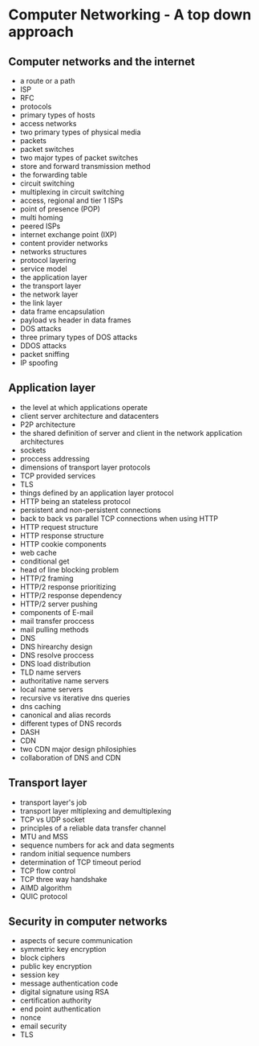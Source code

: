 # Computer Networking - A top down approach

## Computer networks and the internet

- a route or a path
- ISP
- RFC
- protocols
- primary types of hosts
- access networks
- two primary types of physical media
- packets
- packet switches
- two major types of packet switches
- store and forward transmission method
- the forwarding table
- circuit switching
- multiplexing in circuit switching
- access, regional and tier 1 ISPs
- point of presence (POP)
- multi homing
- peered ISPs
- internet exchange point (IXP)
- content provider networks
- networks structures
- protocol layering
- service model
- the application layer
- the transport layer
- the network layer
- the link layer
- data frame encapsulation
- payload vs header in data frames
- DOS attacks
- three primary types of DOS attacks
- DDOS attacks
- packet sniffing
- IP spoofing

## Application layer

- the level at which applications operate
- client server architecture and datacenters
- P2P architecture
- the shared definition of server and client in the network application architectures
- sockets
- proccess addressing
- dimensions of transport layer protocols
- TCP provided services
- TLS
- things defined by an application layer protocol
- HTTP being an stateless protocol
- persistent and non-persistent connections
- back to back vs parallel TCP connections when using HTTP
- HTTP request structure
- HTTP response structure
- HTTP cookie components
- web cache
- conditional get
- head of line blocking problem
- HTTP/2 framing
- HTTP/2 response prioritizing
- HTTP/2 response dependency
- HTTP/2 server pushing
- components of E-mail
- mail transfer proccess
- mail pulling methods
- DNS
- DNS hirearchy design
- DNS resolve proccess
- DNS load distribution
- TLD name servers
- authoritative name servers
- local name servers
- recursive vs iterative dns queries
- dns caching
- canonical and alias records
- different types of DNS records
- DASH
- CDN
- two CDN major design philosiphies
- collaboration of DNS and CDN

## Transport layer

- transport layer's job
- transport layer mltiplexing and demultiplexing
- TCP vs UDP socket
- principles of a reliable data transfer channel
- MTU and MSS
- sequence numbers for ack and data segments
- random initial sequence numbers
- determination of TCP timeout period
- TCP flow control
- TCP three way handshake
- AIMD algorithm
- QUIC protocol

## Security in computer networks

- aspects of secure communication
- symmetric key encryption
- block ciphers
- public key encryption
- session key
- message authentication code
- digital signature using RSA
- certification authority
- end point authentication
- nonce
- email security
- TLS

